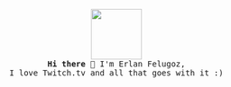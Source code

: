 <p align="center">
  <img src="https://cdn.7tv.app/emote/64407ade6fab698d27de11c3/4x.webp" height=90><br>

<samp>
    <b>Hi there 👋</b> I'm Erlan Felugoz,
    <br>
    I love Twitch.tv and all that goes with it :)
    <br><br>
<samp>
